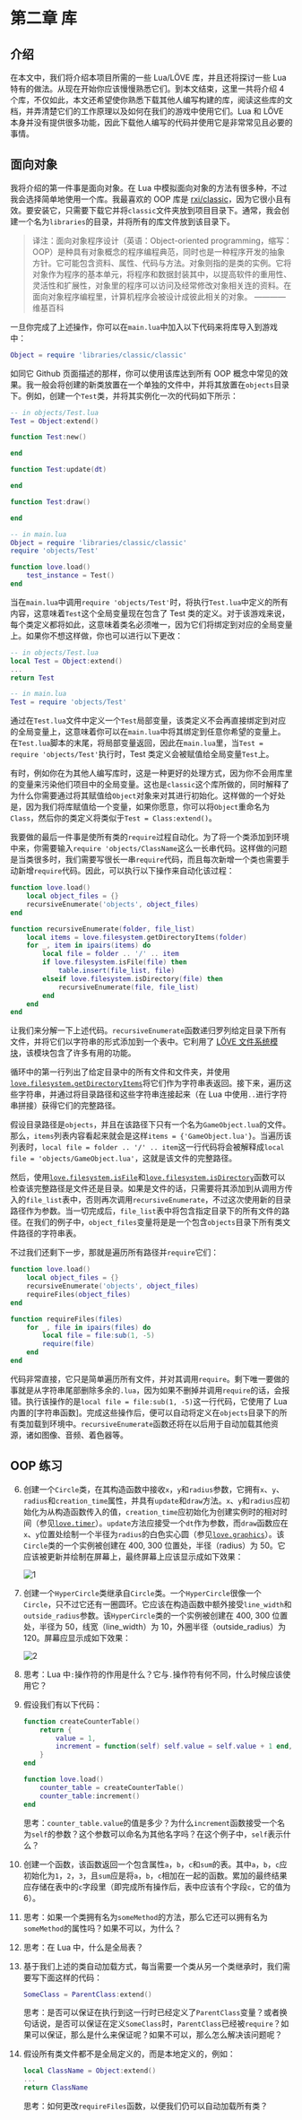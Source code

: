 # 第二章 库

## 介绍

在本文中，我们将介绍本项目所需的一些 Lua/LÖVE 库，并且还将探讨一些 Lua 特有的做法。从现在开始你应该慢慢熟悉它们。到本文结束，这里一共将介绍 4 个库，不仅如此，本文还希望使你熟悉下载其他人编写构建的库，阅读这些库的文档，并弄清楚它们的工作原理以及如何在我们的游戏中使用它们。Lua 和 LÖVE 本身并没有提供很多功能，因此下载他人编写的代码并使用它是非常常见且必要的事情。

## 面向对象

我将介绍的第一件事是面向对象。在 Lua 中模拟面向对象的方法有很多种，不过我会选择简单地使用一个库。我最喜欢的 OOP 库是 [rxi/classic](https://github.com/rxi/classic)，因为它很小且有效。要安装它，只需要下载它并将`classic`文件夹放到项目目录下。通常，我会创建一个名为`libraries`的目录，并将所有的库文件放到该目录下。

> 译注：面向对象程序设计（英语：Object-oriented programming，缩写：OOP）是种具有对象概念的程序编程典范，同时也是一种程序开发的抽象方针。它可能包含资料、属性、代码与方法。对象则指的是类的实例。它将对象作为程序的基本单元，将程序和数据封装其中，以提高软件的重用性、灵活性和扩展性，对象里的程序可以访问及经常修改对象相关连的资料。在面向对象程序编程里，计算机程序会被设计成彼此相关的对象。 ————维基百科

一旦你完成了上述操作，你可以在`main.lua`中加入以下代码来将库导入到游戏中：

```lua
Object = require 'libraries/classic/classic'
```

如同它 Github 页面描述的那样，你可以使用该库达到所有 OOP 概念中常见的效果。我一般会将创建的新类放置在一个单独的文件中，并将其放置在`objects`目录下。例如，创建一个`Test`类，并将其实例化一次的代码如下所示：

```lua
-- in objects/Test.lua
Test = Object:extend()

function Test:new()

end

function Test:update(dt)

end

function Test:draw()

end
```

```lua
-- in main.lua
Object = require 'libraries/classic/classic'
require 'objects/Test'

function love.load()
    test_instance = Test()
end
```

当在`main.lua`中调用`require 'objects/Test'`时，将执行`Test.lua`中定义的所有内容，这意味着`Test`这个全局变量现在包含了 Test 类的定义。对于该游戏来说，每个类定义都将如此，这意味着类名必须唯一，因为它们将绑定到对应的全局变量上。如果你不想这样做，你也可以进行以下更改：

```lua
-- in objects/Test.lua
local Test = Object:extend()
...
return Test
```

```lua
-- in main.lua
Test = require 'objects/Test'
```

通过在`Test.lua`文件中定义一个`Test`局部变量，该类定义不会再直接绑定到对应的全局变量上，这意味着你可以在`main.lua`中将其绑定到任意你希望的变量上。在`Test.lua`脚本的末尾，将局部变量返回，因此在`main.lua`里，当`Test = require 'objects/Test'`执行时，Test 类定义会被赋值给全局变量`Test`上。

有时，例如你在为其他人编写库时，这是一种更好的处理方式，因为你不会用库里的变量来污染他们项目中的全局变量。这也是`classic`这个库所做的，同时解释了为什么你需要通过将其赋值给`Object`对象来对其进行初始化。这样做的一个好处是，因为我们将库赋值给一个变量，如果你愿意，你可以将`Object`重命名为`Class`，然后你的类定义将类似于`Test = Class:extend()`。

我要做的最后一件事是使所有类的`require`过程自动化。为了将一个类添加到环境中来，你需要输入`require 'objects/ClassName`这么一长串代码。这样做的问题是当类很多时，我们需要写很长一串`require`代码，而且每次新增一个类也需要手动新增`require`代码。因此，可以执行以下操作来自动化该过程：

```lua
function love.load()
    local object_files = {}
    recursiveEnumerate('objects', object_files)
end

function recursiveEnumerate(folder, file_list)
    local items = love.filesystem.getDirectoryItems(folder)
    for _, item in ipairs(items) do
        local file = folder .. '/' .. item
        if love.filesystem.isFile(file) then
            table.insert(file_list, file)
        elseif love.filesystem.isDirectory(file) then
            recursiveEnumerate(file, file_list)
        end
    end
end
```

让我们来分解一下上述代码。`recursiveEnumerate`函数递归罗列给定目录下所有文件，并将它们以字符串的形式添加到一个表中。它利用了 [LÖVE 文件系统模块](https://love2d.org/wiki/love.filesystem)，该模块包含了许多有用的功能。

循环中的第一行列出了给定目录中的所有文件和文件夹，并使用[`love.filesystem.getDirectoryItems`](https://github.com/love2d.org/wiki/love.filesystem.getDirectoryItems)将它们作为字符串表返回。接下来，遍历这些字符串，并通过将目录路径和这些字符串连接起来（在 Lua 中使用`..`进行字符串拼接）获得它们的完整路径。

假设目录路径是`objects`，并且在该路径下只有一个名为`GameObject.lua`的文件。那么，`items`列表内容看起来就会是这样`items = {'GameObject.lua'}`。当遍历该列表时，`local file = folder .. '/' .. item`这一行代码将会被解释成`local file = 'objects/GameObject.lua'`，这就是该文件的完整路径。

然后，使用[`love.filesystem.isFile`](https://love2d.org/wiki/love.filesystem.isFile)和[`love.filesystem.isDirectory`](https://love2d.org/wiki/love.filesystem.isDirectory)函数可以检查该完整路径是文件还是目录。如果是文件的话，只需要将其添加到从调用方传入的`file_list`表中，否则再次调用`recursiveEnumerate`，不过这次使用新的目录路径作为参数。当一切完成后，`file_list`表中将包含指定目录下的所有文件的路径。在我们的例子中，`object_files`变量将是是一个包含`objects`目录下所有类文件路径的字符串表。

不过我们还剩下一步，那就是遍历所有路径并`require`它们：

```lua
function love.load()
    local object_files = {}
    recursiveEnumerate('objects', object_files)
    requireFiles(object_files)
end

function requireFiles(files)
    for _, file in ipairs(files) do
        local file = file:sub(1, -5)
        require(file)
    end
end
```

代码非常直接，它只是简单遍历所有文件，并对其调用`require`。剩下唯一要做的事就是从字符串尾部删除多余的`.lua`，因为如果不删掉并调用`require`的话，会报错。执行该操作的是`local file = file:sub(1, -5)`这一行代码，它使用了 Lua 内置的[字符串函数]。完成这些操作后，便可以自动将定义在`objects`目录下的所有类加载到环境中。`recursiveEnumerate`函数还将在以后用于自动加载其他资源，诸如图像、音频、着色器等。

## OOP 练习

6. 创建一个`Circle`类，在其构造函数中接收`x`，`y`和`radius`参数，它拥有`x`、`y`、`radius`和`creation_time`属性，并具有`update`和`draw`方法。`x`、`y`和`radius`应初始化为从构造函数传入的值，`creation_time`应初始化为创建实例时的相对时间（参见[`love.timer`]()）。`update`方法应接受一个`dt`作为参数，而`draw`函数应在`x`、`y`位置处绘制一个半径为`radius`的白色实心圆（参见[`love.graphics`]()）。该`Circle`类的一个实例被创建在 400, 300 位置处，半径（radius）为 50。它应该被更新并绘制在屏幕上，最终屏幕上应该显示成如下效果：

    ![1](https://camo.githubusercontent.com/f08a31246433658bb6b6f204edb797c18f8ae46d/68747470733a2f2f692e696d6775722e636f6d2f4456574d6d49632e706e67)

7. 创建一个`HyperCircle`类继承自`Circle`类。一个`HyperCircle`很像一个`Circle`，只不过它还有一圈圆环。它应该在构造函数中额外接受`line_width`和`outside_radius`参数。该`HyperCircle`类的一个实例被创建在 400, 300 位置处，半径为 50，线宽（line_width）为 10，外圈半径（outside_radius）为 120。屏幕应显示成如下效果：

    ![2](https://camo.githubusercontent.com/822bf44c3e11c335345d56b06104bf3331f169a7/68747470733a2f2f692e696d6775722e636f6d2f397943364171322e706e67)

8. 思考：Lua 中`:`操作符的作用是什么？它与`.`操作符有何不同，什么时候应该使用它？

9. 假设我们有以下代码：

    ```lua
    function createCounterTable()
        return {
            value = 1,
            increment = function(self) self.value = self.value + 1 end,
        }
    end

    function love.load()
        counter_table = createCounterTable()
        counter_table:increment()
    end
    ```

    思考：`counter_table.value`的值是多少？为什么`increment`函数接受一个名为`self`的参数？这个参数可以命名为其他名字吗？在这个例子中，`self`表示什么？

10. 创建一个函数，该函数返回一个包含属性`a`，`b`，`c`和`sum`的表。其中`a`，`b`，`c`应初始化为`1`，`2`，`3`，且`sum`应是将`a`，`b`，`c`相加在一起的函数。累加的最终结果应存储在表中的`c`字段里（即完成所有操作后，表中应该有个字段`c`，它的值为 6）。

11. 思考：如果一个类拥有名为`someMethod`的方法，那么它还可以拥有名为`someMethod`的属性吗？如果不可以，为什么？

12. 思考：在 Lua 中，什么是全局表？

13. 基于我们上述的类自动加载方式，每当需要一个类从另一个类继承时，我们需要写下面这样的代码：

    ```lua
    SomeClass = ParentClass:extend()
    ```

    思考：是否可以保证在执行到这一行时已经定义了`ParentClass`变量？或者换句话说，是否可以保证在定义`SomeClass`时，`ParentClass`已经被`require`？如果可以保证，那么是什么来保证呢？如果不可以，那么怎么解决该问题呢？

14. 假设所有类文件都不是全局定义的，而是本地定义的，例如：

    ```lua
    local ClassName = Object:extend()
    ...
    return ClassName
    ```

    思考：如何更改`requireFiles`函数，以便我们仍可以自动加载所有类？

